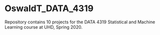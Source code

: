 # OswaldT_DATA_4319
Repository contains 10 projects for the DATA 4319 Statistical and Machine Learning course at UHD, Spring 2020.
